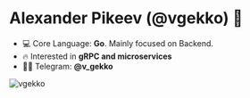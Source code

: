<h1 align="left">Alexander Pikeev (@vgekko) 👋</h1>

- 💻 Core Language: **Go**. Mainly focused on Backend.
- 🔥 Interested in **gRPC and microservices**
- 👨‍💻 Telegram: **@v_gekko**

<p>&nbsp;<img align="left" src="https://github-readme-stats.vercel.app/api?username=vgekko&show_icons=true&hide_title=true" alt="vgekko" /></p>
